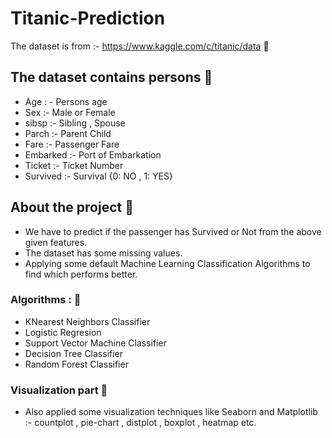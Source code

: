 # Titanic-Prediction
The dataset is from :- https://www.kaggle.com/c/titanic/data 🚢

## The dataset contains persons 💁

- Age : -  Persons age
- Sex :- Male or Female
- sibsp :- Sibling , Spouse
- Parch :- Parent Child
- Fare :- Passenger Fare
- Embarked :- Port of Embarkation
- Ticket :- Ticket Number
- Survived :- Survival {0: NO , 1: YES}

## About the project 📖 
- We have to predict if the passenger has Survived or Not from the above given features.
- The dataset has some missing values.
- Applying some default Machine Learning Classification Algorithms to find which performs better.

###  Algorithms : 🤖  
- KNearest Neighbors Classifier 
- Logistic Regresion 
- Support Vector Machine Classifier
- Decision Tree Classifier
- Random Forest Classifier

### Visualization part 🎥 
- Also applied some visualization techniques like Seaborn and Matplotlib :- countplot , pie-chart , distplot , boxplot , heatmap etc. 
